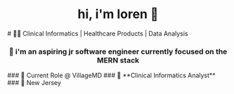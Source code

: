 <h1 align="center">hi, i'm loren 👋</h1>
# 👩‍⚕️ Clinical Informatics | Healthcare Products | Data Analysis
<h3 align="center">🌱 i'm an aspiring jr software engineer currently focused on the MERN stack</h3>
### 💼 Current Role @ VillageMD
### 🏥 **Clinical Informatics Analyst**  
### 📍 New Jersey
<!--
**francola06/francola06** is a ✨ _special_ ✨ repository because its `README.md` (this file) appears on your GitHub profile.

Here are some ideas to get you started:

- 🔭 I’m currently working on ...
- 👯 I’m looking to collaborate on ...
- 🤔 I’m looking for help with ...
- 💬 Ask me about ...
- 📫 How to reach me: ...
- 😄 Pronouns: ...
- ⚡ Fun fact: ...
  ⚡
